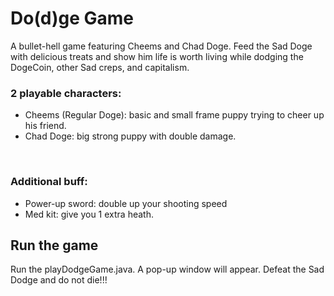 # Do(d)ge Game
 A bullet-hell game featuring Cheems and Chad Doge. Feed the Sad Doge with delicious treats and show him life is worth living while dodging the DogeCoin, other Sad creps, and capitalism.

 ### 2 playable characters:
 - Cheems (Regular Doge): basic and small frame puppy trying to cheer up his friend.<br>
 - Chad Doge: big strong puppy with double damage.<br>

 <br>

### Additional buff:
- Power-up sword: double up your shooting speed<br>
 - Med kit: give you 1 extra heath.<br>


## Run the game
Run the playDodgeGame.java. A pop-up window will appear. Defeat the Sad Dodge and do not die!!!
